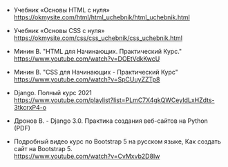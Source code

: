 -  Учебник «Основы HTML с нуля»  
https://okmysite.com/html/html_uchebnik/html_uchebnik.html

- Учебник «Основы CSS с нуля»  
https://okmysite.com/css/css_uchebnik/css_uchebnik.html

- Минин В. "HTML для Начинающих. Практический Курс."  
https://www.youtube.com/watch?v=DOEtVdkKwcU

- Минин В. "CSS для Начинающих - Практический Курс"  
https://www.youtube.com/watch?v=SpCUuyZZTp8

- Django. Полный курс 2021  
https://www.youtube.com/playlist?list=PLmC7X4gkQWCeyIdLxHZdts-3tkcrxP4-o

- Дронов В. - Django 3.0. Практика создания веб-сайтов на Python (PDF)

- Подробный видео курс по Bootstrap 5 на русском языке, Как создать сайт на Bootstrap 5.  
https://www.youtube.com/watch?v=CvMxvb2D8Iw
